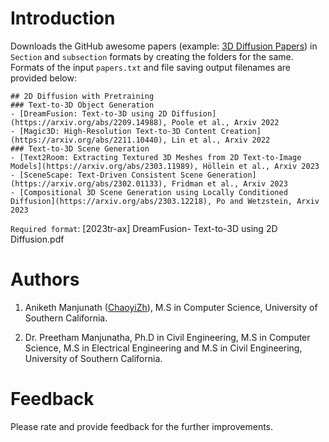 # Introduction
Downloads the GitHub awesome papers (example: [3D Diffusion Papers](https://github.com/cwchenwang/awesome-3d-diffusion)) in `Section` and `subsection` formats by creating the folders for the same. Formats of the input `papers.txt` and file saving output filenames are provided below:
```
## 2D Diffusion with Pretraining
### Text-to-3D Object Generation
- [DreamFusion: Text-to-3D using 2D Diffusion](https://arxiv.org/abs/2209.14988), Poole et al., Arxiv 2022
- [Magic3D: High-Resolution Text-to-3D Content Creation](https://arxiv.org/abs/2211.10440), Lin et al., Arxiv 2022
### Text-to-3D Scene Generation
- [Text2Room: Extracting Textured 3D Meshes from 2D Text-to-Image Models](https://arxiv.org/abs/2303.11989), Höllein et al., Arxiv 2023
- [SceneScape: Text-Driven Consistent Scene Generation](https://arxiv.org/abs/2302.01133), Fridman et al., Arxiv 2023
- [Compositional 3D Scene Generation using Locally Conditioned Diffusion](https://arxiv.org/abs/2303.12218), Po and Wetzstein, Arxiv 2023
```

`Required format`: [2023tr-ax] DreamFusion- Text-to-3D using 2D Diffusion.pdf

# Authors
1. Aniketh Manjunath ([ChaoyiZh](https://github.com/ChaoyiZh)), M.S in Computer Science, University of Southern California.

2. Dr. Preetham Manjunatha, Ph.D in Civil Engineering, M.S in Computer Science, M.S in Electrical Engineering and M.S in Civil Engineering, University of Southern California.

# Feedback
Please rate and provide feedback for the further improvements.



